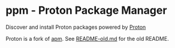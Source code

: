 # ppm - Proton Package Manager

Discover and install Proton packages powered by [Proton](https://github.com/yonas/proton)

Proton is a fork of [apm](https://github.com/atom/apm). See [README-old.md](https://github.com/yonas/ppm/blob/master/README-old.md) for the old README.
